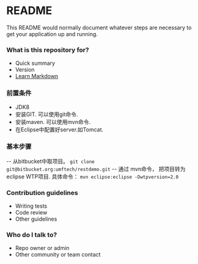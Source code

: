 # README #

This README would normally document whatever steps are necessary to get your application up and running.

### What is this repository for? ###

* Quick summary
* Version
* [Learn Markdown](https://bitbucket.org/tutorials/markdowndemo)

### 前置条件

- JDK8
- 安装GIT. 可以使用git命令.
- 安装maven. 可以使用mvn命令.
- 在Eclipse中配置好server.如Tomcat.

### 基本步骤

-- 从bitbucket中取项目。 `git clone git@bitbucket.org:umftech/restdemo.git`
-- 通过 mvn命令， 把项目转为eclipse WTP项目. 具体命令： `mvn eclipse:eclipse -Dwtpversion=2.0`


### Contribution guidelines ###

* Writing tests
* Code review
* Other guidelines

### Who do I talk to? ###

* Repo owner or admin
* Other community or team contact